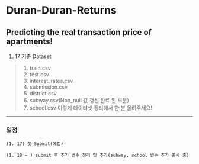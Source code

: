 # Duran-Duran-Returns

## Predicting the real transaction price of apartments!


1. 17 기준 Dataset 
> 1. train.csv
> 2. test.csv 
> 3. interest_rates.csv 
> 4. submission.csv 
> 5. district.csv 
> 6. subway.csv(Non_null 값 갱신 완료 된 부분) 
> 7. school.csv 
    이렇게 데이터셋 정리해서 한 분 올려주세요! 
    
------------------------------------------------------------
### 일정 
    (1. 17) 첫 Submit(예정)

    (1. 18 ~ ) submit 후 추가 변수 정리 및 추가(subway, school 변수 추가 준비 중) 

